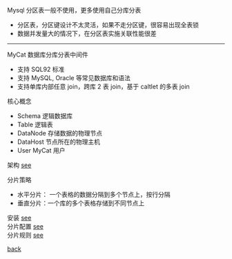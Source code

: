 Mysql 分区表一般不使用，更多使用自己分库分表  
- 分区表，分区键设计不太灵活，如果不走分区键，很容易出现全表锁  
- 数据并发量大的情况下，在分区表实施关联性能很差  

---

MyCat 数据库分库分表中间件  
- 支持 SQL92 标准  
- 支持 MySQL, Oracle 等常见数据库和语法  
- 支持单库内部任意 join，跨库 2 表 join，基于 caltlet 的多表 join  

核心概念  
- Schema 逻辑数据库  
- Table 逻辑表  
- DataNode 存储数据的物理节点
- DataHost 节点所在的物理主机  
- User MyCat 用户  

架构 [see](13/1.md)  

分片策略  
- 水平分片： 一个表格的数据分隔到多个节点上，按行分隔  
- 垂直分片：一个库的多个表格存储到不同节点上  

安装 [see](13/2.md)  
分片配置 [see](13/3.md)  
分片规则 [see](13/4.md)  

[back](../12.md)  